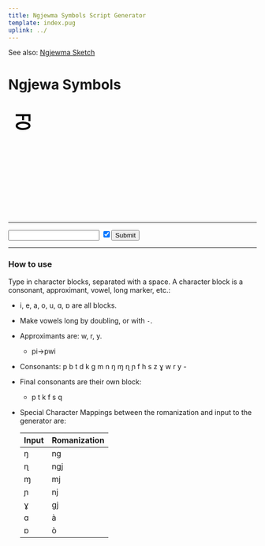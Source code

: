 ```yaml
---
title: Ngjewma Symbols Script Generator
template: index.pug
uplink: ../
---
```

<div class="hidden" id="toc-footer">

See also:
[Ngjewma Sketch](index.html)
</div>

# Ngjewa Symbols
<!--{#top.center}-->

<div style="min-height:200px;padding:15px">
<img id="ot" style="max-height:200px" class="noborder" src='data:image/svg+xml,<svg width="100" height="50" xmlns="http://www.w3.org/2000/svg" xmlns:xlink="http://www.w3.org/1999/xlink" xmlns:ev="http://www.w3.org/2001/xml-events"  fill="none" stroke="black" stroke-width="4"><path d="M2,33.5a13,6.5 0 1,0 26,0a13,6.5 0 1,0 -26,0M0 12H28V24M15 10V22"/></svg>'></img>
</div>

---

<input type="text" id="in"></input> <input type="checkbox" id="ch" checked/><button onclick="submit()">Submit</button>

---

### How to use

Type in character blocks, separated with a space. A character block is a consonant, approximant, vowel, long marker, etc.:

- i, e, a, o, u, ɑ, ɒ are all blocks.
- Make vowels long by doubling, or with `-`.
- Approximants are: w, r, y.
    - pi→pwi
- Consonants: p b t d k g m n ŋ ɱ ɳ ɲ f h s z ɣ w r y -
- Final consonants are their own block:
    - p t k f s q
- Special Character Mappings between the romanization and input to the generator are:

    |Input|Romanization|
    |-----|------------|
    |ŋ    |ng          |
    |ɳ    |ngj         |
    |ɱ    |mj          |
    |ɲ    |nj          |
    |ɣ    |gj          |
    |ɑ    |à           |
    |ɒ    |ò           |
    <!--{table:.tb-center.auto-layout.auto-wide}-->

<script src="symbol.js"></script>
